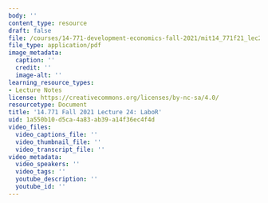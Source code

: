 ```yaml
---
body: ''
content_type: resource
draft: false
file: /courses/14-771-development-economics-fall-2021/mit14_771f21_lec24_labor.pdf
file_type: application/pdf
image_metadata:
  caption: ''
  credit: ''
  image-alt: ''
learning_resource_types:
- Lecture Notes
license: https://creativecommons.org/licenses/by-nc-sa/4.0/
resourcetype: Document
title: '14.771 Fall 2021 Lecture 24: LaboR'
uid: 1a550b10-d5ca-4a83-ab39-a14f36ec4f4d
video_files:
  video_captions_file: ''
  video_thumbnail_file: ''
  video_transcript_file: ''
video_metadata:
  video_speakers: ''
  video_tags: ''
  youtube_description: ''
  youtube_id: ''
---
```

